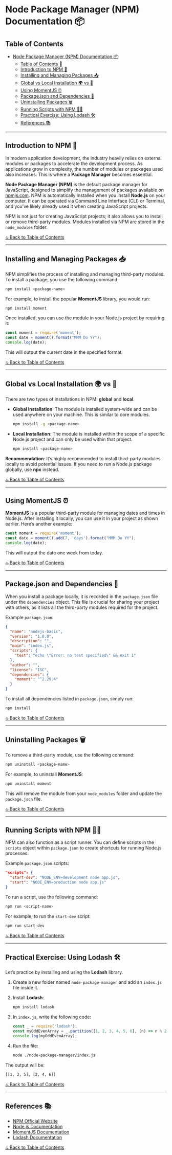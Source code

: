 # Node Package Manager (NPM) Documentation 📦

## Table of Contents 
- [Node Package Manager (NPM) Documentation 📦](#node-package-manager-npm-documentation-)
  - [Table of Contents 📑](#table-of-contents-)
  - [Introduction to NPM 🚀](#introduction-to-npm-)
  - [Installing and Managing Packages 📥](#installing-and-managing-packages-)
  - [Global vs Local Installation 🌍 vs 📁](#global-vs-local-installation--vs-)
  - [Using MomentJS ⏰](#using-momentjs-)
  - [Package.json and Dependencies 📄](#packagejson-and-dependencies-)
  - [Uninstalling Packages 🗑️](#uninstalling-packages-️)
  - [Running Scripts with NPM 🏃‍♂️](#running-scripts-with-npm-️)
  - [Practical Exercise: Using Lodash 🛠️](#practical-exercise-using-lodash-️)
  - [References 📚](#references-)

---

## Introduction to NPM 🚀

In modern application development, the industry heavily relies on external modules or packages to accelerate the development process. As applications grow in complexity, the number of modules or packages used also increases. This is where a **Package Manager** becomes essential.

**Node Package Manager (NPM)** is the default package manager for JavaScript, designed to simplify the management of packages available on [npmjs.com](https://www.npmjs.com/). NPM is automatically installed when you install **Node.js** on your computer. It can be operated via Command Line Interface (CLI) or Terminal, and you’ve likely already used it when creating JavaScript projects.

NPM is not just for creating JavaScript projects; it also allows you to install or remove third-party modules. Modules installed via NPM are stored in the `node_modules` folder.

[🔝 Back to Table of Contents](#table-of-contents)

---

## Installing and Managing Packages 📥

NPM simplifies the process of installing and managing third-party modules. To install a package, you use the following command:

```bash
npm install <package-name>
```

For example, to install the popular **MomentJS** library, you would run:

```bash
npm install moment
```

Once installed, you can use the module in your Node.js project by requiring it:

```javascript
const moment = require('moment');
const date = moment().format("MMM Do YY");
console.log(date);
```

This will output the current date in the specified format.

[🔝 Back to Table of Contents](#table-of-contents)

---

## Global vs Local Installation 🌍 vs 📁

There are two types of installations in NPM: **global** and **local**.

- **Global Installation**: The module is installed system-wide and can be used anywhere on your machine. This is similar to core modules.
  
  ```bash
  npm install -g <package-name>
  ```

- **Local Installation**: The module is installed within the scope of a specific Node.js project and can only be used within that project.

  ```bash
  npm install <package-name>
  ```

**Recommendation**: It’s highly recommended to install third-party modules locally to avoid potential issues. If you need to run a Node.js package globally, use **npx** instead.

[🔝 Back to Table of Contents](#table-of-contents)

---

## Using MomentJS ⏰

**MomentJS** is a popular third-party module for managing dates and times in Node.js. After installing it locally, you can use it in your project as shown earlier. Here’s another example:

```javascript
const moment = require('moment');
const date = moment().add(7, 'days').format("MMM Do YY");
console.log(date);
```

This will output the date one week from today.

[🔝 Back to Table of Contents](#table-of-contents)

---

## Package.json and Dependencies 📄

When you install a package locally, it is recorded in the `package.json` file under the `dependencies` object. This file is crucial for sharing your project with others, as it lists all the third-party modules required for the project.

Example `package.json`:

```json
{
  "name": "nodejs-basic",
  "version": "1.0.0",
  "description": "",
  "main": "index.js",
  "scripts": {
    "test": "echo \"Error: no test specified\" && exit 1"
  },
  "author": "",
  "license": "ISC",
  "dependencies": {
    "moment": "^2.29.4"
  }
}
```

To install all dependencies listed in `package.json`, simply run:

```bash
npm install
```

[🔝 Back to Table of Contents](#table-of-contents)

---

## Uninstalling Packages 🗑️

To remove a third-party module, use the following command:

```bash
npm uninstall <package-name>
```

For example, to uninstall **MomentJS**:

```bash
npm uninstall moment
```

This will remove the module from your `node_modules` folder and update the `package.json` file.

[🔝 Back to Table of Contents](#table-of-contents)

---

## Running Scripts with NPM 🏃‍♂️

NPM can also function as a script runner. You can define scripts in the `scripts` object within `package.json` to create shortcuts for running Node.js processes.

Example `package.json` scripts:

```json
"scripts": {
  "start-dev": "NODE_ENV=development node app.js",
  "start": "NODE_ENV=production node app.js"
}
```

To run a script, use the following command:

```bash
npm run <script-name>
```

For example, to run the `start-dev` script:

```bash
npm run start-dev
```

[🔝 Back to Table of Contents](#table-of-contents)

---

## Practical Exercise: Using Lodash 🛠️

Let’s practice by installing and using the **Lodash** library.

1. Create a new folder named `node-package-manager` and add an `index.js` file inside it.
2. Install **Lodash**:

   ```bash
   npm install lodash
   ```

3. In `index.js`, write the following code:

   ```javascript
   const _ = require('lodash');
   const myOddEvenArray = _.partition([1, 2, 3, 4, 5, 6], (n) => n % 2);
   console.log(myOddEvenArray);
   ```

4. Run the file:

   ```bash
   node ./node-package-manager/index.js
   ```

The output will be:

```bash
[[1, 3, 5], [2, 4, 6]]
```

[🔝 Back to Table of Contents](#table-of-contents)

---

## References 📚

- [NPM Official Website](https://www.npmjs.com/)
- [Node.js Documentation](https://nodejs.org/en/docs/)
- [MomentJS Documentation](https://momentjs.com/docs/)
- [Lodash Documentation](https://lodash.com/docs/)

[🔝 Back to Table of Contents](#table-of-contents)
